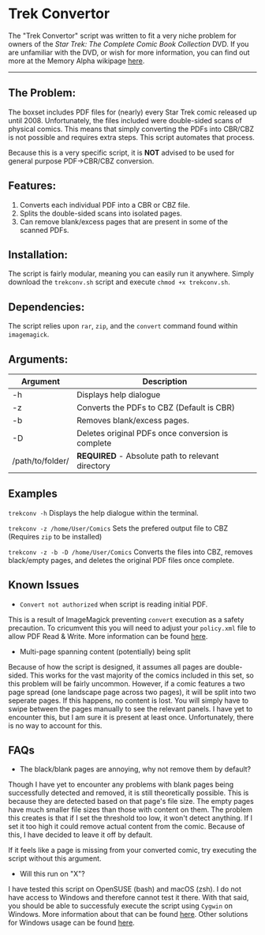 # Trek Convertor

The "Trek Convertor" script was written to fit a very niche problem for owners of the *Star Trek: The Complete Comic Book Collection* DVD. If you are unfamiliar with the DVD, or wish for more information, you can find out more at the Memory Alpha wikipage [here](https://memory-alpha.fandom.com/wiki/Star_Trek:_The_Complete_Comic_Book_Collection?file=Complete_Comic_Book_Collection_cover.jpg). 

---
## The Problem:
The boxset includes PDF files for (nearly) every Star Trek comic released up until 2008. Unfortunately, the files included were double-sided scans of physical comics. This means that simply converting the PDFs into CBR/CBZ is not possible and requires extra steps. This script automates that process. 

Because this is a very specific script, it is **NOT** advised to be used for general purpose PDF->CBR/CBZ conversion. 

## Features:
1. Converts each individual PDF into a CBR or CBZ file. 
2. Splits the double-sided scans into isolated pages.
3. Can remove blank/excess pages that are present in some of the scanned PDFs.

## Installation:

The script is fairly modular, meaning you can easily run it anywhere. Simply download the `trekconv.sh` script and execute `chmod +x trekconv.sh`. 

## Dependencies:

The script relies upon `rar`, `zip`, and the `convert` command found within `imagemagick`. 

## Arguments:

Argument | Description
---------|------------
-h | Displays help dialogue
-z | Converts the PDFs to CBZ (Default is CBR)
-b | Removes blank/excess pages.
-D | Deletes original PDFs once conversion is complete
/path/to/folder/ | **REQUIRED** - Absolute path to relevant directory

## Examples

`trekconv -h` Displays the help dialogue within the terminal.

`trekconv -z /home/User/Comics` Sets the prefered output file to CBZ (Requires `zip` to be installed)

`trekconv -z -b -D /home/User/Comics` Converts the files into CBZ, removes black/empty pages, and deletes the original PDF files once complete. 

## Known Issues

- `Convert not authorized` when script is reading initial PDF.

This is a result of ImageMagick preventing `convert` execution as a safety precaution. To cricumvent this you will need to adjust your `policy.xml` file to allow PDF Read & Write. More information can be found [here](https://stackoverflow.com/questions/42928765/convertnot-authorized-aaaa-error-constitute-c-readimage-453).

- Multi-page spanning content (potentially) being split

Because of how the script is designed, it assumes all pages are double-sided. This works for the vast majority of the comics included in this set, so this problem will be fairly uncommon. However, if a comic features a two page spread (one landscape page across two pages), it will be split into two seperate pages. If this happens, no content is lost. You will simply have to swipe between the pages manually to see the relevant panels. I have yet to encounter this, but I am sure it is present at least once. Unfortunately, there is no way to account for this. 

## FAQs

- The black/blank pages are annoying, why not remove them by default?

Though I have yet to encounter any problems with blank pages being successfully detected and removed, it is still theoretically possible. This is because they are detected based on that page's file size. The empty pages have much smaller file sizes than those with content on them. The problem this creates is that if I set the threshold too low, it won't detect anything. If I set it too high it could remove actual content from the comic. Because of this, I have decided to leave it off by default.  

If it feels like a page is missing from your converted comic, try executing the script without this argument. 

- Will this run on "X"?

I have tested this script on OpenSUSE (bash) and macOS (zsh). I do not have access to Windows and therefore cannot test it there. With that said, you should be able to successfuly execute the script using `Cygwin` on Windows. More information about that can be found [here](https://www.cygwin.com). Other solutions for Windows usage can be found [here](https://stackoverflow.com/questions/6413377/is-there-a-way-to-run-bash-scripts-on-windows). 
